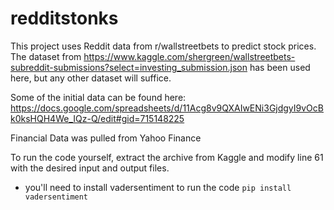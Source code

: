 # redditstonks

This project uses Reddit data from r/wallstreetbets to predict stock prices. The dataset from https://www.kaggle.com/shergreen/wallstreetbets-subreddit-submissions?select=investing_submission.json has been used here, but any other dataset will suffice.

Some of the initial data can be found here: https://docs.google.com/spreadsheets/d/11Acg8v9QXAIwENi3GjdgyI9vOcBk0ksHQH4We_IQz-Q/edit#gid=715148225

Financial Data was pulled from Yahoo Finance

To run the code yourself, extract the archive from Kaggle and modify line 61 with the desired input and output files. 
  - you'll need to install vadersentiment to run the code ```pip install vadersentiment```
